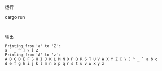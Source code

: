 运行

cargo run

<br>

输出

```shell
Printing from 'a' to 'Z':
a ` _ ^ ] \ [ Z
Printing from 'A' to 'z':
A B C D E F G H I J K L M N O P Q R S T U V W X Y Z [ \ ] ^ _ ` a b c d e f g h i j k l m n o p q r s t u v w x y z
```
